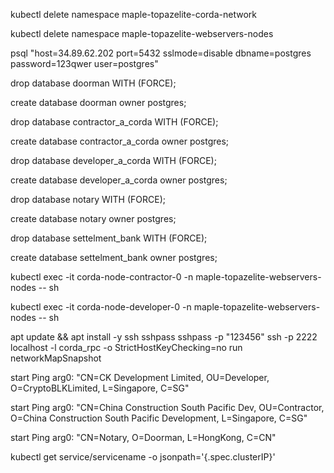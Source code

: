 kubectl delete namespace maple-topazelite-corda-network 


kubectl delete namespace maple-topazelite-webservers-nodes

psql "host=34.89.62.202 port=5432 sslmode=disable dbname=postgres password=123qwer user=postgres"



drop database doorman WITH (FORCE);

create database doorman owner postgres;

drop database contractor_a_corda WITH (FORCE);

create database contractor_a_corda owner postgres;

drop database developer_a_corda WITH (FORCE);

create database developer_a_corda owner postgres;

drop database notary WITH (FORCE);

create database notary owner postgres;

drop database settelment_bank WITH (FORCE);

create database settelment_bank owner postgres;


kubectl exec -it corda-node-contractor-0  -n maple-topazelite-webservers-nodes -- sh

kubectl exec -it corda-node-developer-0  -n maple-topazelite-webservers-nodes -- sh


apt update && apt install -y ssh sshpass
sshpass -p "123456" ssh -p 2222 localhost -l corda_rpc -o StrictHostKeyChecking=no
run networkMapSnapshot

start Ping arg0: "CN=CK Development Limited, OU=Developer, O=CryptoBLKLimited, L=Singapore, C=SG"

start Ping arg0: "CN=China Construction South Pacific Dev, OU=Contractor, O=China Construction South Pacific Development, L=Singapore, C=SG"

start Ping arg0: "CN=Notary, O=Doorman, L=HongKong, C=CN"


kubectl get service/servicename -o jsonpath='{.spec.clusterIP}'
